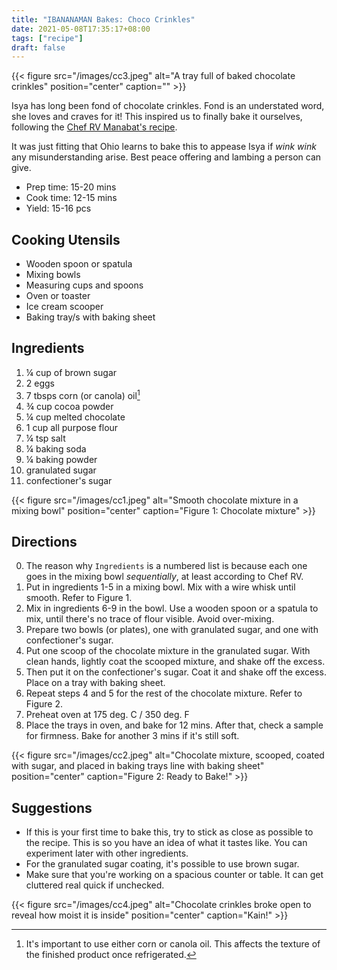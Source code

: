 ```yaml
---
title: "IBANANAMAN Bakes: Choco Crinkles"
date: 2021-05-08T17:35:17+08:00
tags: ["recipe"]
draft: false
---
```

{{< figure src="/images/cc3.jpeg" alt="A tray full of baked chocolate crinkles" position="center" caption="" >}}

Isya has long been fond of chocolate crinkles.
Fond is an understated word, she loves and craves for it!
This inspired us to finally bake it ourselves,
following the [Chef RV Manabat's recipe](https://youtu.be/eixJLbZQ0fE).

It was just fitting that Ohio learns to bake this to appease Isya if *wink wink* any misunderstanding arise.
Best peace offering and lambing a person can give.

- Prep time: 15-20 mins
- Cook time: 12-15 mins
- Yield: 15-16 pcs

## Cooking Utensils
- Wooden spoon or spatula
- Mixing bowls
- Measuring cups and spoons
- Oven or toaster
- Ice cream scooper
- Baking tray/s with baking sheet

## Ingredients
1. &#188; cup of brown sugar
1. 2 eggs
1. 7 tbsps corn (or canola) oil[^oil]
1. &#190; cup cocoa powder
1. &#188; cup melted chocolate
1. 1 cup all purpose flour
1. &#188; tsp salt
1. &#188; baking soda
1. &#188; baking powder
1. granulated sugar
1. confectioner's sugar

[^oil]: It's important to use either corn or canola oil.
This affects the texture of the finished product once refrigerated.

{{< figure src="/images/cc1.jpeg" alt="Smooth chocolate mixture in a mixing bowl" position="center" caption="Figure 1: Chocolate mixture" >}}

## Directions

0. The reason why `Ingredients` is a numbered list is because each one goes in the mixing bowl *sequentially*,
at least according to Chef RV.
1. Put in ingredients 1-5 in a mixing bowl.
Mix with a wire whisk until smooth.
Refer to Figure 1.
1. Mix in ingredients 6-9 in the bowl.
Use a wooden spoon or a spatula to mix,
until there's no trace of flour visible.
Avoid over-mixing.
1. Prepare two bowls (or plates), one with granulated sugar, and one with confectioner's sugar.
1. Put one scoop of the chocolate mixture in the granulated sugar.
With clean hands, lightly coat the scooped mixture, and shake off the excess.
1. Then put it on the confectioner's sugar.
Coat it and shake off the excess.
Place on a tray with baking sheet.
1. Repeat steps 4 and 5 for the rest of the chocolate mixture.
Refer to Figure 2.
1. Preheat oven at 175 deg. C / 350 deg. F
1. Place the trays in oven, and bake for 12 mins.
After that, check a sample for firmness.
Bake for another 3 mins if it's still soft.

{{< figure src="/images/cc2.jpeg" alt="Chocolate mixture, scooped, coated with sugar, and placed in baking trays line with baking sheet" position="center" caption="Figure 2: Ready to Bake!" >}}

## Suggestions

- If this is your first time to bake this, try to stick as close as possible to the recipe.
This is so you have an idea of what it tastes like.
You can experiment later with other ingredients.
- For the granulated sugar coating, it's possible to use brown sugar.
- Make sure that you're working on a spacious counter or table.
It can get cluttered real quick if unchecked.

{{< figure src="/images/cc4.jpeg" alt="Chocolate crinkles broke open to reveal how moist it is inside" position="center" caption="Kain!" >}}
